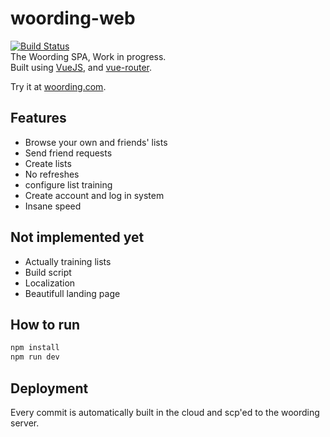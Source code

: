 woording-web
============
[![Build Status](https://travis-ci.org/woording/woording-web.svg?branch=master)](https://travis-ci.org/woording/woording-web)  
The Woording SPA, Work in progress.  
Built using [VueJS](http://github.com/vuejs/vue), and [vue-router](http://github.com/vuejs/vue-router). 

Try it at [woording.com](http://woording.com). 
   
## Features
- Browse your own and friends' lists
- Send friend requests
- Create lists
- No refreshes 
- configure list training
- Create account and log in system
- Insane speed

## Not implemented yet
- Actually training lists
- Build script
- Localization
- Beautifull landing page

## How to run
```bash
npm install
npm run dev
```

## Deployment
Every commit is automatically built in the cloud and scp'ed to the woording server. 



